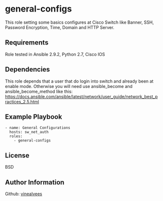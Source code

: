 general-configs
=========

This role setting some basics configures at Cisco Switch like Banner, SSH, Password Encryption, Time, Domain and HTTP Server.

Requirements
------------

Role tested in Ansible 2.9.2, Python 2.7, Cisco IOS

Dependencies
------------

This role depends that a user that do login into switch and already been at enable mode.
Otherwise you will need use ansible_become and ansible_become_method like this:
https://docs.ansible.com/ansible/latest/network/user_guide/network_best_practices_2.5.html

Example Playbook
----------------

```
- name: General Configurations
  hosts: sw_net_auth
  roles:
    - general-configs
```

License
-------

BSD

Author Information
------------------

Github: [vinealvees](#https://github.com/vinealvees/)